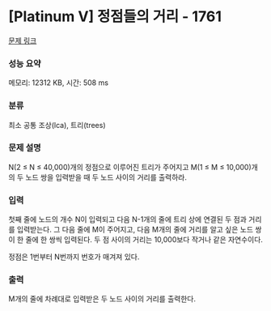 # [Platinum V] 정점들의 거리 - 1761 

[문제 링크](https://www.acmicpc.net/problem/1761) 

### 성능 요약

메모리: 12312 KB, 시간: 508 ms

### 분류

최소 공통 조상(lca), 트리(trees)

### 문제 설명

<p>N(2 ≤ N ≤ 40,000)개의 정점으로 이루어진 트리가 주어지고 M(1 ≤ M ≤ 10,000)개의 두 노드 쌍을 입력받을 때 두 노드 사이의 거리를 출력하라.</p>

### 입력 

 <p>첫째 줄에 노드의 개수 N이 입력되고 다음 N-1개의 줄에 트리 상에 연결된 두 점과 거리를 입력받는다. 그 다음 줄에 M이 주어지고, 다음 M개의 줄에 거리를 알고 싶은 노드 쌍이 한 줄에 한 쌍씩 입력된다. 두 점 사이의 거리는 10,000보다 작거나 같은 자연수이다.</p>

<p>정점은 1번부터 N번까지 번호가 매겨져 있다.</p>

### 출력 

 <p>M개의 줄에 차례대로 입력받은 두 노드 사이의 거리를 출력한다.</p>

